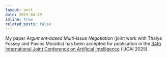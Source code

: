 ```yaml
---
layout: post
date: 2025-04-29
inline: true
related_posts: false
---
```


My paper *Argument-based Multi-Issue Negotiation* (joint work with Thalya Fossey and Pavlos Moraitis) has been accepted for publication in the [34th International Joint Conference on Artificial Intelligence](http://2025.ijcai.org/) (IJCAI 2025).

